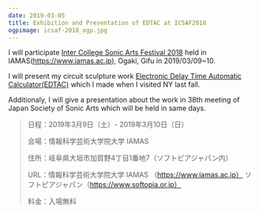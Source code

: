 ```yaml
---
date: 2019-03-05
title: Exhibition and Presentation of EDTAC at ICSAF2018
ogpimage: icsaf-2018_ogp.jpg
---
```


I will participate [Inter College Sonic Arts Festival 2018](http://ic.jssa.info/) held in IAMAS(https://www.iamas.ac.jp), Ogaki, Gifu in 2019/03/09~10.

I will present my circuit sculpture work [Electronic Delay Time Automatic Calculator(EDTAC)](/en/works/edtac) which I made when I visited NY last fall.

Additionaly, I will give a presentation about the work in 38th meeting of Japan Society of Sonic Arts which will be held in same days.

<!--more-->

> 日程：2019年3月9日（土）- 2019年3月10日（日）
>
> 会場：情報科学芸術大学院大学 IAMAS
>
> 住所：岐阜県大垣市加賀野4丁目1番地7（ソフトピアジャパン内）
>
> URL：情報科学芸術大学院大学 IAMAS （https://www.iamas.ac.jp） ソフトピアジャパン（https://www.softopia.or.jp）
>
> 料金：入場無料
